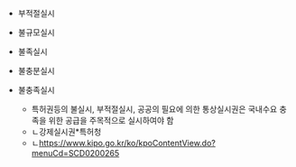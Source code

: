 - 부적절실시
- 불규모실시
- 불족실시
- 불충분실시
- 불충족실시



    <ul>
        <li>특허권등의 불실시, 부적절실시, 공공의 필요에 의한 통상실시권은 국내수요 충족을 위한 공급을 주목적으로 실시하여야 함</li>
        <li>ㄴ강제실시권*특허청</li>
        <li>ㄴ<a href="https://www.kipo.go.kr/ko/kpoContentView.do?menuCd=SCD0200265">https://www.kipo.go.kr/ko/kpoContentView.do?menuCd=SCD0200265</a></li>
    </ul>



